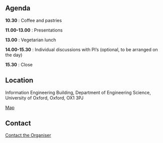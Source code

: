 ## Agenda

**10.30** : Coffee and pastries

**11.00-13.00** : Presentations

**13.00** : Vegetarian lunch

**14.00-15.30** : Individual discussions with PI’s (optional, to be arranged on the day)

**15.30** : Close

## Location

Information Engineering Building, Department of Engineering Science, University of Oxford, Oxford, OX1 3PJ

[Map](https://www.google.co.uk/maps/@51.758504,-1.260467,16z)

## Contact

[Contact the Organiser](mailto:seebibyte@gmail.com)